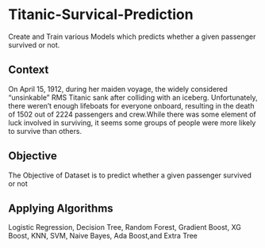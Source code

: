 # Titanic-Survical-Prediction


Create and Train various Models which predicts whether a given passenger survived or not.

## Context

On April 15, 1912, during her maiden voyage, the widely considered “unsinkable” RMS Titanic sank after colliding with an iceberg. Unfortunately, there weren’t enough lifeboats for everyone onboard, resulting in the death of 1502 out of 2224 passengers and crew.While there was some element of luck involved in surviving, it seems some groups of people were more likely to survive than others.
## Objective

The Objective of Dataset is to predict whether a given passenger survived or not


## Applying Algorithms

Logistic Regression, Decision Tree, Random Forest, Gradient Boost, XG Boost, KNN, SVM, Naive Bayes, Ada Boost,and Extra Tree
